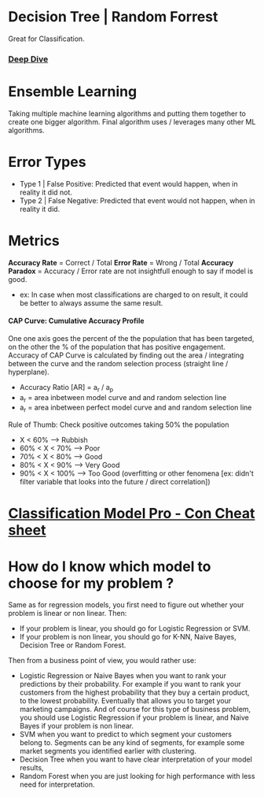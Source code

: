 # Decision Tree | Random Forrest
Great for Classification.
### [Deep Dive](random_forrest_notes.md)


# Ensemble Learning
Taking multiple machine learning algorithms and putting them together to create one bigger algorithm. Final algorithm uses / leverages many other ML algorithms.

# Error Types
* Type 1 | False Positive: Predicted that event would happen, when in reality it did not.
* Type 2 | False Negative: Predicted that event would not happen, when in reality it did.

# Metrics
**Accuracy Rate** = Correct / Total
**Error Rate** = Wrong / Total
**Accuracy Paradox** = Accuracy / Error rate are not insightfull enough to say if model is good.
- ex: In case when most classifications are charged to on result, it could be better to always assume the same result.

#### CAP Curve: Cumulative Accuracy Profile
One one axis goes the percent of the the population that has been targeted, on the other the % of the population that has positive engagement.
Accuracy of CAP Curve is calculated by finding out the area / integrating between the curve and the random selection process (straight line / hyperplane).

* Accuracy Ratio [AR] = a<sub>r</sub> / a<sub>p</sub>
* a<sub>r</sub> = area inbetween model curve and and random selection line
* a<sub>r</sub> = area inbetween perfect model curve and and random selection line

Rule of Thumb: Check positive outcomes taking 50% the population
* X < 60% --> Rubbish
* 60% < X < 70% --> Poor
* 70% < X < 80% --> Good
* 80% < X < 90% --> Very Good
* 90% < X < 100% --> Too Good (overfitting or other fenomena [ex: didn't filter variable that looks into the future  / direct correlation])

# [Classification Model Pro - Con Cheat sheet](https://sds-platform-private.s3-us-east-2.amazonaws.com/uploads/P14-Classification-Pros-Cons.pdf)

# How do I know which model to choose for my problem ?

Same as for regression models, you first need to figure out whether your problem is linear or non linear. Then:

* If your problem is linear, you should go for Logistic Regression or SVM.
* If your problem is non linear, you should go for K-NN, Naive Bayes, Decision Tree or Random Forest.

Then from a business point of view, you would rather use:

* Logistic Regression or Naive Bayes when you want to rank your predictions by their probability. For example if you want to rank your customers from the highest probability that they buy a certain product, to the lowest probability. Eventually that allows you to target your marketing campaigns. And of course for this type of business problem, you should use Logistic Regression if your problem is linear, and Naive Bayes if your problem is non linear.
* SVM when you want to predict to which segment your customers belong to. Segments can be any kind of segments, for example some market segments you identified earlier with clustering.
* Decision Tree when you want to have clear interpretation of your model results,
* Random Forest when you are just looking for high performance with less need for interpretation.
